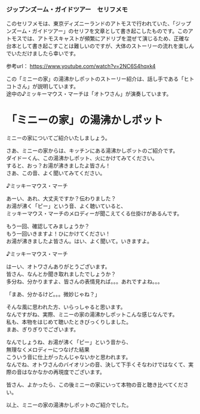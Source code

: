 ### ジップンズーム・ガイドツアー　セリフメモ  
  
このセリフメモは、東京ディズニーランドのアトモスで行われていた、「ジップンズーム・ガイドツアー」のセリフを文章として書き起こしたものです。このアトモスでは、アトモスキャストが頻繁にアドリブを混ぜて演じるため、正確な台本として書き起こすことは難しいのですが、大体のストーリーの流れを楽しんでいただけましたら幸いです。  
  
参考url： https://www.youtube.com/watch?v=2NC6S4hqxk4  
  
この「ミニーの家」の湯沸かしポットのストーリー紹介は、話し手である「ヒトコトさん」が説明しています。  
途中の♪ミッキーマウス・マーチは「オトワさん」が演奏しています。  
  
  
# 「ミニーの家」の湯沸かしポット  
  
ミニーの家についてご紹介いたしましょう。  
  
さあ、ミニーの家からは、キッチンにある湯沸かしポットのご紹介です。  
ダイドーくん、この湯沸かしポット、火にかけてみてください。  
すると、おっ？お湯が沸きましたよ皆さん！  
さあ、この音、よく聞いてみてください。  
  
♪ミッキーマウス・マーチ  
  
あーい、あれ、大丈夫ですか？伝わりました？  
お湯が沸く「ピー」という音、よく聴いていると、  
ミッキーマウス・マーチのメロディーが聞こえてくる仕掛けがあるんです。  
  
もう一回、確認してみましょうか？  
もう一回いきますよ！ひにかけてください！  
お湯が沸きましたよ皆さん。はい、よく聞いて。いきますよ。  
  
♪ミッキーマウス・マーチ  
  
はーい、オトワさんありがとうございます。  
皆さん、なんとか聞き取れましたでしょうか？  
多分ね、分かりますよ、皆さんの表情見れば。。。あれですよね。。。  
  
「まあ、分かるけど。。。微妙じゃね？」  
  
そんな風に思われた方、いらっしゃると思います。  
なんですがね、実際、ミニーの家の湯沸かしポットこんな感じなんです。  
私も、本物をはじめて聴いたときびっくりしました。  
まあ、ぎりぎりでございます。  
  
なんでしょうね、お湯が沸く「ピー」という音から、  
無理なくメロディーにつなげた結果  
こういう音に仕上がったんじゃないかと思われます。  
なんでね、オトワさんのバイオリンの音、決して下手くそなわけではなくて、実際の音はなかなかの再現度でございます。  
  
皆さん、よかったら、この後ミニーの家にいって本物の音と聴き比べてください。  
  
以上、ミニーの家の湯沸かしポットのご紹介でした。  
  